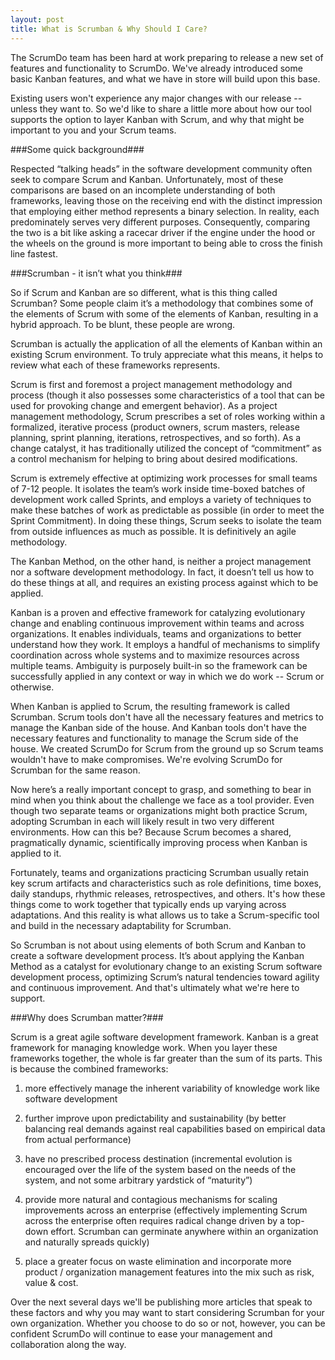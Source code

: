 ```yaml
---
layout: post
title: What is Scrumban & Why Should I Care?
---
```


The ScrumDo team has been hard at work preparing to release a new set of features and functionality to ScrumDo.  We've already introduced some basic Kanban features, and what we have in store will build upon this base.  

Existing users won't experience any major changes with our release -- unless they want to.  So we'd like to share a little more about how our tool supports the option to layer Kanban with Scrum, and why that might be important to you and your Scrum teams.


###Some quick background###

Respected “talking heads” in the software development community often seek to compare Scrum and Kanban.  Unfortunately, most of these comparisons are based on an incomplete understanding of both frameworks, leaving those on the receiving end with the distinct impression that employing either method represents a binary selection.  In reality, each predominately serves very different purposes.  Consequently, comparing the two is a bit like asking a racecar driver if the engine under the hood or the wheels on the ground is more important to being able to cross the finish line fastest.


###Scrumban - it isn’t what you think###

So if Scrum and Kanban are so different, what is this thing called Scrumban?   Some people claim it’s a methodology that combines some of the elements of Scrum with some of the elements of Kanban, resulting in a hybrid approach.  To be blunt, these people are wrong.

Scrumban is actually the application of all the elements of Kanban within an existing Scrum environment.  To truly appreciate what this means, it helps to review what each of these frameworks represents.

Scrum is first and foremost a project management methodology and process (though it also possesses some characteristics of a tool that can be used for provoking change and emergent behavior).  As a project management methodology, Scrum prescribes a set of roles working within a formalized, iterative process (product owners, scrum masters, release planning, sprint planning, iterations, retrospectives, and so forth).  As a change catalyst, it has traditionally utilized the concept of “commitment” as a control mechanism for helping to bring about desired modifications.

Scrum is extremely effective at optimizing work processes for small teams of 7-12 people. It isolates the team’s work inside time-boxed batches of development work called Sprints, and employs a variety of techniques to make these batches of work as predictable as possible (in order to meet the Sprint Commitment).  In doing these things, Scrum seeks to isolate the team from outside influences as much as possible.  It is definitively an agile methodology.

The Kanban Method, on the other hand, is neither a project management nor a software development methodology.  In fact, it doesn’t tell us how to do these things at all, and requires an existing process against which to be applied.  

Kanban is a proven and effective framework for catalyzing evolutionary change and enabling continuous improvement within teams and across organizations.  It enables individuals, teams and organizations to better understand how they work.  It employs a handful of mechanisms to simplify coordination across whole systems and to maximize resources across multiple teams.  Ambiguity is purposely built-in so the framework can be successfully applied in any context or way in which we do work -- Scrum or otherwise.

When Kanban is applied to Scrum, the resulting framework is called Scrumban.  Scrum tools don't have all the necessary features and metrics to manage the Kanban side of the house.  And Kanban tools don't have the necessary features and functionality to manage the Scrum side of the house.  We created ScrumDo for Scrum from the ground up so Scrum teams wouldn't have to make compromises.  We're evolving ScrumDo for Scrumban for the same reason.

Now here’s a really important concept to grasp, and something to bear in mind when you think about the challenge we face as a tool provider.  Even though two separate teams or organizations might both practice Scrum, adopting Scrumban in each will likely result in two very different environments.  How can this be?  Because Scrum becomes a shared, pragmatically dynamic, scientifically improving process when Kanban is applied to it.  

Fortunately, teams and organizations practicing Scrumban usually retain key scrum artifacts and characteristics such as role definitions, time boxes, daily standups, rhythmic releases, retrospectives, and others.  It's how these things come to work together that typically ends up varying across adaptations.  And this reality is what allows us to take a Scrum-specific tool and build in the necessary adaptability for Scrumban. 

So Scrumban is not about using elements of both Scrum and Kanban to create a software development process.  It’s about applying the Kanban Method as a catalyst for evolutionary change to an existing Scrum software development process, optimizing Scrum’s natural tendencies toward agility and continuous improvement.  And that's ultimately what we're here to support.


###Why does Scrumban matter?###  

Scrum is a great agile software development framework.  Kanban is a great framework for managing knowledge work.  When you layer these frameworks together, the whole is far greater than the sum of its parts.  This is because the combined frameworks: 

1. more effectively manage the inherent variability of knowledge work like software development
  
2. further improve upon predictability and sustainability (by better balancing real demands against real capabilities based on empirical data from actual performance)

3. have no prescribed process destination (incremental evolution is encouraged over the life of the system based on the needs of the system, and not some arbitrary yardstick of “maturity”)

4. provide more natural and contagious mechanisms for scaling improvements across an enterprise (effectively implementing Scrum across the enterprise often requires radical change driven by a top-down effort.  Scrumban can germinate anywhere within an organization and naturally spreads quickly)

5. place a greater focus on waste elimination and incorporate more product / organization management features into the mix such as risk, value & cost.


Over the next several days we'll be publishing more articles that speak to these factors and why you may want to start considering Scrumban for your own organization.  Whether you choose to do so or not, however, you can be confident ScrumDo will continue to ease your management and collaboration along the way.